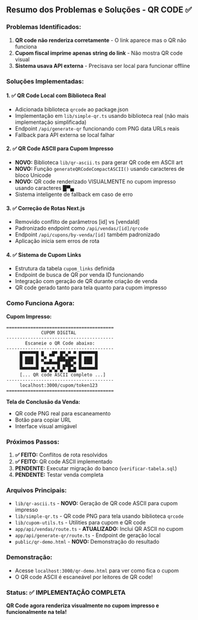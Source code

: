 ## Resumo dos Problemas e Soluções - QR CODE ✅

### Problemas Identificados:
1. **QR code não renderiza corretamente** - O link aparece mas o QR não funciona
2. **Cupom fiscal imprime apenas string do link** - Não mostra QR code visual
3. **Sistema usava API externa** - Precisava ser local para funcionar offline

### Soluções Implementadas:

#### 1. ✅ QR Code Local com Biblioteca Real
- Adicionada biblioteca `qrcode` ao package.json 
- Implementação em `lib/simple-qr.ts` usando biblioteca real (não mais implementação simplificada)
- Endpoint `/api/generate-qr` funcionando com PNG data URLs reais
- Fallback para API externa se local falhar

#### 2. ✅ QR Code ASCII para Cupom Impresso
- **NOVO:** Biblioteca `lib/qr-ascii.ts` para gerar QR code em ASCII art
- **NOVO:** Função `generateQRCodeCompactASCII()` usando caracteres de bloco Unicode
- **NOVO:** QR code renderizado VISUALMENTE no cupom impresso usando caracteres █▀▄
- Sistema inteligente de fallback em caso de erro

#### 3. ✅ Correção de Rotas Next.js
- Removido conflito de parâmetros [id] vs [vendaId] 
- Padronizado endpoint como `/api/vendas/[id]/qrcode`
- Endpoint `/api/cupons/by-venda/[id]` também padronizado
- Aplicação inicia sem erros de rota

#### 4. ✅ Sistema de Cupom Links
- Estrutura da tabela `cupom_links` definida
- Endpoint de busca de QR por venda ID funcionando
- Integração com geração de QR durante criação de venda
- QR code gerado tanto para tela quanto para cupom impresso

### Como Funciona Agora:

**Cupom Impresso:**
```
========================================
             CUPOM DIGITAL
----------------------------------------
       Escaneie o QR Code abaixo:
----------------------------------------
     █▀▀▀▀▀█ █  ▄█▀ █▀▄▀ ▀ █▀▀▀▀▀█
     █ ███ █ ▄▀ ▄  ███▄██▀ █ ███ █
     █ ▀▀▀ █  ▀▀▀▀▀█ ▄██▄▀ █ ▀▀▀ █
     ▀▀▀▀▀▀▀ █▄▀▄▀▄▀▄▀ █▄█ ▀▀▀▀▀▀▀
     [... QR code ASCII completo ...]
----------------------------------------
     localhost:3000/cupom/token123
========================================
```

**Tela de Conclusão da Venda:**
- QR code PNG real para escaneamento
- Botão para copiar URL
- Interface visual amigável

### Próximos Passos:
1. **✅ FEITO:** Conflitos de rota resolvidos
2. **✅ FEITO:** QR code ASCII implementado
3. **PENDENTE:** Executar migração do banco (`verificar-tabela.sql`)
4. **PENDENTE:** Testar venda completa

### Arquivos Principais:
- `lib/qr-ascii.ts` - **NOVO:** Geração de QR code ASCII para cupom impresso
- `lib/simple-qr.ts` - QR code PNG para tela usando biblioteca `qrcode`
- `lib/cupom-utils.ts` - Utilities para cupom e QR code
- `app/api/vendas/route.ts` - **ATUALIZADO:** Inclui QR ASCII no cupom
- `app/api/generate-qr/route.ts` - Endpoint de geração local
- `public/qr-demo.html` - **NOVO:** Demonstração do resultado

### Demonstração:
- Acesse `localhost:3000/qr-demo.html` para ver como fica o cupom
- O QR code ASCII é escaneável por leitores de QR code!

### Status: ✅ IMPLEMENTAÇÃO COMPLETA
**QR Code agora renderiza visualmente no cupom impresso e funcionalmente na tela!**
